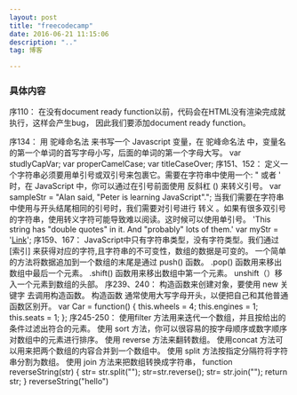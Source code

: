 ```yaml
---
layout: post
title: "freecodecamp"
date: 2016-06-21 11:15:06 
description: ".."
tag: 博客

---
```




### 具体内容

序110：
在没有document ready function以前，代码会在HTML没有渲染完成就执行，这样会产生bug，
因此我们要添加document ready function。
<script> $(document).ready(function() {}); 
</script>  
序134：
用 驼峰命名法 来书写一个 Javascript 变量，在 驼峰命名法 中，变量名的第一个单词的首写字母小写，后面的单词的第一个字母大写。
var studlyCapVar;
var properCamelCase;
var titleCaseOver;
序151、152：
定义一个字符串必须要用单引号或双引号来包裹它。需要在字符串中使用一个: " 或者 ' 时，在 JavaScript 中，你可以通过在引号前面使用 反斜杠 (\) 来转义引号。
var sampleStr = "Alan said, \"Peter is learning JavaScript\".";
当我们需要在字符串中使用与开头结尾相同的引号时，我们需要对引号进行 转义 。如果有很多双引号的字符串，使用转义字符可能导致难以阅读。这时候可以使用单引号。
'This string has "double quotes" in it. And "probably" lots of them.'
var myStr = '<a href="http://www.example.com" target="_blank">Link</a>';
序159、167：
JavaScript中只有字符串类型，没有字符类型。我们通过[索引] 来获得对应的字符,且字符串的不可变性，数组的数据是可变的。
一个简单的方法将数据追加到一个数组的末尾是通过 push() 函数。
.pop() 函数用来移出数组中最后一个元素。
.shift() 函数用来移出数组中第一个元素。
unshift（）移入一个元素到数组的头部。
序239、240：
构造函数来创建对象，要使用 new 关键字 去调用构造函数。
构造函数 通常使用大写字母开头，以便把自己和其他普通函数区别开。
var Car = function() {
  this.wheels = 4;
  this.engines = 1;
  this.seats = 1;
};
序245-250：
使用filter 方法用来迭代一个数组，并且按给出的条件过滤出符合的元素。
使用 sort 方法，你可以很容易的按字母顺序或数字顺序对数组中的元素进行排序。
使用 reverse 方法来翻转数组。
使用concat 方法可以用来把两个数组的内容合并到一个数组中。
使用 split 方法按指定分隔符将字符串分割为数组。
使用 join 方法来把数组转换成字符串，
function reverseString(str) {
str= str.split("");
str=str.reverse();
 str= str.join("");
  return str;
}
reverseString("hello")
